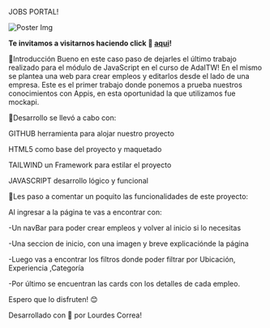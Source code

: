 JOBS PORTAL!

![Poster Img](https://lourdescorrea.github.io/Jobs-Portal/)

**Te invitamos a visitarnos haciendo click 🔗 [aqui](https://lourdescorrea.github.io/Jobs-Portal/)!**

📌Introducción
Bueno en este caso paso de dejarles el último trabajo realizado para el módulo de JavaScript en el curso de AdaITW!
En el mismo se plantea una web para crear empleos y editarlos desde el lado de una empresa.
Este es el primer trabajo donde ponemos a prueba nuestros conocimientos con Appis, en esta oportunidad la que utilizamos fue mockapi.

📌Desarrollo se llevó a cabo con:

GITHUB herramienta para alojar nuestro proyecto

HTML5 como base del proyecto y maquetado

TAILWIND un Framework para estilar el proyecto

JAVASCRIPT desarrollo lógico y funcional

📌Les paso a comentar un poquito las funcionalidades de este proyecto:

Al ingresar a la página te vas a encontrar con:

-Un navBar para poder crear empleos y volver al inicio si lo necesitas

-Una seccion de inicio, con una imagen y breve explicaciónde la página

-Luego vas a encontrar los filtros donde poder filtrar por Ubicación, Experiencia ,Categoría

-Por último se encuentran las cards con los detalles de cada empleo.

Espero que lo disfruten! 😊

Desarrollado con 💜 por Lourdes Correa!
